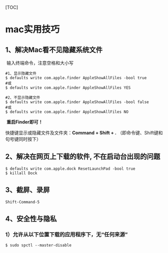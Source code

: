[TOC]

# mac实用技巧

## 1、解决Mac看不见隐藏系统文件

​	输入终端命令，注意空格和大小写 

```shell
#1、显示隐藏文件
$ defaults write com.apple.finder AppleShowAllFiles -bool true 
#或
$ defaults write com.apple.finder AppleShowAllFiles YES

#2、不显示隐藏文件
$ defaults write com.apple.finder AppleShowAllFiles -bool false
#或
$ defaults write com.apple.finder AppleShowAllFiles NO
```

​	**重启Finder即可！**

快捷键显示或隐藏文件及文件夹：**Command + Shift + .**  （即命令键、Shift键和句号键同时按下）

 

## 2、解决在网页上下载的软件, 不在启动台出现的问题

```shell
$ defaults write com.apple.dock ResetLaunchPad -bool true
$ killall Dock
```



## 3、截屏、录屏

```shell
Shift-Command-5
```



## 4、安全性与隐私

### 1）允许从以下位置下载的应用程序下，无“任何来源”

```shell
$ sudo spctl --master-disable
```


